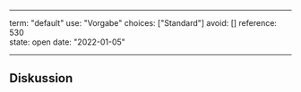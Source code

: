 
---
term:      "default"
use:       "Vorgabe"
choices:   ["Standard"]
avoid:     []
reference: 530        
state:     open
date:      "2022-01-05"

---

## Diskussion

